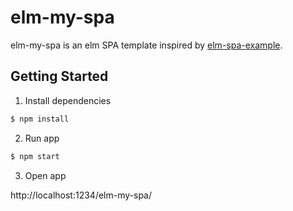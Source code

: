 # elm-my-spa

elm-my-spa is an elm SPA template inspired by [elm-spa-example](https://github.com/rtfeldman/elm-spa-example).

## Getting Started

1. Install dependencies

```bash
$ npm install
```

2. Run app

```bash
$ npm start
```

3. Open app

http://localhost:1234/elm-my-spa/

